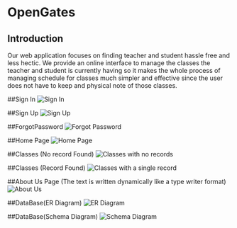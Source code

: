# OpenGates

## Introduction

Our web application focuses on finding teacher and student hassle free and less hectic. We provide an online interface to manage the classes the teacher and student is currently having so it makes the whole process of managing schedule for classes much simpler and effective since the user does not have to keep and physical note of those classes.

##Sign In
![Sign In](https://imgbox.com/hmfh1IHJ)

##Sign Up
![Sign Up](https://imgbox.com/ysir3OYU)

##ForgotPassword
![Forgot Password](https://imgbox.com/LgL9pqeX)

##Home Page
![Home Page](https://imgbox.com/F8Aojnzr)

##Classes (No record Found)
![Classes with no records](https://imgbox.com/4WTU9008)

##Classes (Record Found)
![Classes with a single record](https://imgbox.com/JCRDur6a)

##About Us Page (The text is written dynamically like a type writer format)
![About Us](https://imgbox.com/l75jNJTY)



##DataBase(ER Diagram)
![ER Diagram](https://imgbox.com/FTdwSUYD)

##DataBase(Schema Diagram)
![Schema Diagram](https://imgbox.com/rbbjYmT9)
